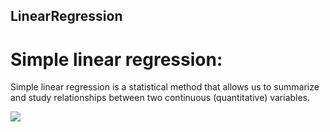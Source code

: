## LinearRegression
# Simple linear regression:

Simple linear regression is a statistical method that allows us to summarize and study relationships between two continuous (quantitative) variables.

<img src="https://image.slidesharecdn.com/8-1209490505240696-9/95/multiple-linear-regression-16-638.jpg?cb=1460033564">

